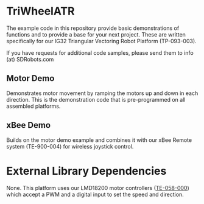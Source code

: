 # TriWheelATR
The example code in this repository provide basic demonstrations of functions and to provide a base for your next project. These are written specifically for our IG32 Triangular Vectoring Robot Platform (TP-093-003).

If you have requests for additional code samples, please send them to info (at) SDRobots.com

## Motor Demo
Demonstrates motor movement by ramping the motors up and down in each direction. This is the demonstration code that is pre-programmed on all assembled platforms.

## xBee Demo
Builds on the motor demo example and combines it with our xBee Remote system (TE-900-004) for wireless joystick control. 

# External Library Dependencies
None. This platform uses our LMD18200 motor controllers ([TE-058-000](http://www.superdroidrobots.com/shop/item.aspx/pwm-motor-controller-3a-12-55v/583/ "LMD18200 Motor Controller")) which accept a PWM and a digital input to set the speed and direction. 